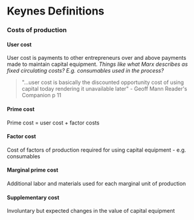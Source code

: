 Keynes Definitions
========================

### Costs of production

#### User cost

User cost is payments to other entrepreneurs over and above payments made to maintain capital equipment. *Things like what Marx describes as fixed circulating costs? E.g. consumables used in the process?*

> "...user cost is basically the discounted  opportunity cost of using capital today rendering it unavailable later" - Geoff Mann Reader's Companion p 11

#### Prime cost

Prime cost = user cost + factor costs

#### Factor cost

Cost of factors of production required for using capital equipment - e.g. consumables

#### Marginal prime cost

Additional labor and materials used for each marginal unit of production

#### Supplementary cost

Involuntary but expected changes in the value of capital equipment